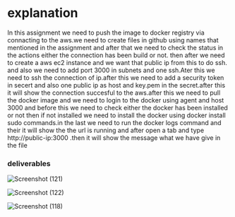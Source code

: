 # explanation

In this  assignment we need to push the image to docker registry via connacting to the aws.we need to create files in github using names that mentioned in the assignment and after that we need to check the status in the actions either the connection has been build or not. then after we need to create a aws ec2 instance and we want that public ip from this to do ssh. and also we need to add port 3000 in subnets and one ssh.Ater this we need to ssh the connection of ip.after this we need to add a security token in secert and also one public ip as host and key.pem in the secret.after this it will show the connection succesful to the aws.after this we need to pull the docker image and we need to login to the docker using agent and host 3000 and before this we need to check either the docker has been installed or not then if not installed we need to install the docker using docker install sudo commands.in the last we need to run the docker logs command and their it will show the the url is running and after open a tab and type http://public-ip:3000 .then it will show the message what we have give in the file 


### deliverables

![Screenshot (121)](https://github.com/user-attachments/assets/bbb203db-fb9b-46ba-979a-61df4be55360)

![Screenshot (122)](https://github.com/user-attachments/assets/e3a92e71-f8eb-462f-97b5-b4a2b303e1b1)

![Screenshot (118)](https://github.com/user-attachments/assets/e32d8afb-1864-44be-9109-181e5e410b66)





